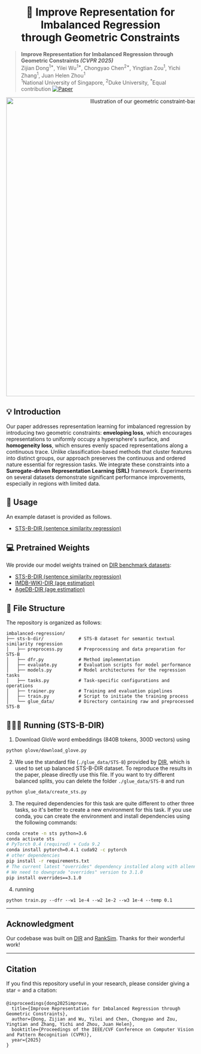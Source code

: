 <div align="center">
<h1>🧶 Improve Representation for Imbalanced Regression <br> through Geometric Constraints </h1>
</div>

> **Improve Representation for Imbalanced Regression through Geometric Constraints _(CVPR 2025)_** <br>
> Zijian Dong<sup>1*</sup>, Yilei Wu<sup>1*</sup>, Chongyao Chen<sup>2*</sup>, Yingtian Zou<sup>1</sup>, Yichi Zhang<sup>1</sup>, Juan Helen Zhou<sup>1</sup> <br>
> <sup>1</sup>National University of Singapore, <sup>2</sup>Duke University, <sup>*</sup>Equal contribution
> <a href="https://arxiv.org/abs/2503.00876"><img src="https://img.shields.io/badge/Paper-Arxiv-darkred.svg" alt="Paper"></a>

<div align="center">
<img src="./SRL.png" width="800px" alt="Illustration of our geometric constraint-based approach"/>
</div>

## 💡 Introduction
Our paper addresses representation learning for imbalanced regression by introducing two geometric constraints: **enveloping loss**, which encourages representations to uniformly occupy a hypersphere's surface, and **homogeneity loss**, which ensures evenly spaced representations along a continuous trace. Unlike classification-based methods that cluster features into distinct groups, our approach preserves the continuous and ordered nature essential for regression tasks. We integrate these constraints into a **Surrogate-driven Representation Learning (SRL)** framework. Experiments on several datasets demonstrate significant performance improvements, especially in regions with limited data.

## 🔧 Usage

An example dataset is provided as follows.

- [STS-B-DIR (sentence similarity regression)](./sts-b-dir)


## 💻 Pretrained Weights

We provide our model weights trained on [DIR benchmark datasets](https://github.com/YyzHarry/imbalanced-regression):

- [STS-B-DIR (sentence similarity regression)](https://drive.google.com/file/d/1f1BJWWXNHZUoUBYcxQaFt7kslxzYX_7R/view?usp=sharing)
- [IMDB-WIKI-DIR (age estimation)](https://drive.google.com/file/d/1yTlDQOpWFGIfhAl8nMZ2_tFE3n00FLrc/view?usp=sharing)
- [AgeDB-DIR (age estimation)](https://drive.google.com/file/d/1G5LWUVnT7cDf4h6wnbEwuwa_Hh6VQrkc/view?usp=drive_link)


## 📂 File Structure

The repository is organized as follows:

```
imbalanced-regression/
├── sts-b-dir/             # STS-B dataset for semantic textual similarity regression
│   ├── preprocess.py      # Preprocessing and data preparation for STS-B
│   ├── dfr.py             # Method implementation
│   ├── evaluate.py        # Evaluation scripts for model performance
│   ├── models.py          # Model architectures for the regression tasks
│   ├── tasks.py           # Task-specific configurations and operations
│   ├── trainer.py         # Training and evaluation pipelines
│   ├── train.py           # Script to initiate the training process
│   └── glue_data/         # Directory containing raw and preprocessed STS-B 
```

## 🧑🏻‍💻 Running (STS-B-DIR)

1. Download GloVe word embeddings (840B tokens, 300D vectors) using

```bash
python glove/download_glove.py
```

2. We use the standard file (`./glue_data/STS-B`) provided by [DIR](https://github.com/YyzHarry/imbalanced-regression), which is used to set up balanced STS-B-DIR dataset. To reproduce the results in the paper, please directly use this file. If you want to try different balanced splits, you can delete the folder `./glue_data/STS-B` and run

```bash
python glue_data/create_sts.py
```

3. The required dependencies for this task are quite different to other three tasks, so it's better to create a new environment for this task. If you use conda, you can create the environment and install dependencies using the following commands:

```bash
conda create -n sts python=3.6
conda activate sts
# PyTorch 0.4 (required) + Cuda 9.2
conda install pytorch=0.4.1 cuda92 -c pytorch
# other dependencies
pip install -r requirements.txt
# The current latest "overrides" dependency installed along with allennlp 0.5.0 will now raise error. 
# We need to downgrade "overrides" version to 3.1.0
pip install overrides==3.1.0
```

4. running
```
python train.py --dfr --w1 1e-4 --w2 1e-2 --w3 1e-4 --temp 0.1
```



---

## Acknowledgment

Our codebase was built on [DIR](https://github.com/YyzHarry/imbalanced-regression) and [RankSim](https://github.com/BorealisAI/ranksim-imbalanced-regression). Thanks for their wonderful work!

---


## Citation
If you find this repository useful in your research, please consider giving a star :star: and a citation:
```
@inproceedings{dong2025improve,
  title={Improve Representation for Imbalanced Regression through Geometric Constraints},
  author={Dong, Zijian and Wu, Yilei and Chen, Chongyao and Zou, Yingtian and Zhang, Yichi and Zhou, Juan Helen},
  booktitle={Proceedings of the IEEE/CVF Conference on Computer Vision and Pattern Recognition (CVPR)},
  year={2025}
}

